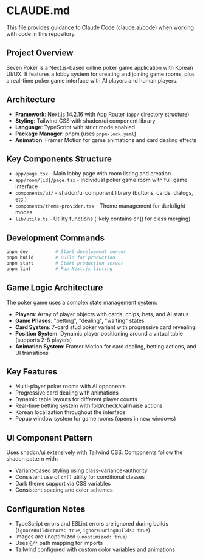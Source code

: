 # CLAUDE.md

This file provides guidance to Claude Code (claude.ai/code) when working with code in this repository.

## Project Overview
Seven Poker is a Next.js-based online poker game application with Korean UI/UX. It features a lobby system for creating and joining game rooms, plus a real-time poker game interface with AI players and human players.

## Architecture
- **Framework**: Next.js 14.2.16 with App Router (`app/` directory structure)
- **Styling**: Tailwind CSS with shadcn/ui component library
- **Language**: TypeScript with strict mode enabled
- **Package Manager**: pnpm (uses `pnpm-lock.yaml`)
- **Animation**: Framer Motion for game animations and card dealing effects

## Key Components Structure
- `app/page.tsx` - Main lobby page with room listing and creation
- `app/room/[id]/page.tsx` - Individual poker game room with full game interface
- `components/ui/` - shadcn/ui component library (buttons, cards, dialogs, etc.)
- `components/theme-provider.tsx` - Theme management for dark/light modes
- `lib/utils.ts` - Utility functions (likely contains cn() for class merging)

## Development Commands
```bash
pnpm dev          # Start development server
pnpm build        # Build for production
pnpm start        # Start production server
pnpm lint         # Run Next.js linting
```

## Game Logic Architecture
The poker game uses a complex state management system:
- **Players**: Array of player objects with cards, chips, bets, and AI status
- **Game Phases**: "betting", "dealing", "waiting" states
- **Card System**: 7-card stud poker variant with progressive card revealing
- **Position System**: Dynamic player positioning around a virtual table (supports 2-8 players)
- **Animation System**: Framer Motion for card dealing, betting actions, and UI transitions

## Key Features
- Multi-player poker rooms with AI opponents
- Progressive card dealing with animations
- Dynamic table layouts for different player counts
- Real-time betting system with fold/check/call/raise actions
- Korean localization throughout the interface
- Popup window system for game rooms (opens in new windows)

## UI Component Pattern
Uses shadcn/ui extensively with Tailwind CSS. Components follow the shadcn pattern with:
- Variant-based styling using class-variance-authority
- Consistent use of `cn()` utility for conditional classes
- Dark theme support via CSS variables
- Consistent spacing and color schemes

## Configuration Notes
- TypeScript errors and ESLint errors are ignored during builds (`ignoreBuildErrors: true`, `ignoreDuringBuilds: true`)
- Images are unoptimized (`unoptimized: true`)
- Uses `@/*` path mapping for imports
- Tailwind configured with custom color variables and animations